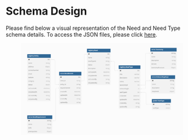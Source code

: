 # Schema Design

Please find below a visual representation of the Need and Need Type schema details. To access the JSON files, please click [here](https://github.com/Sunbird-Serve/sunbird-serve-need/tree/main/schemas).

<figure><img src="../../../.gitbook/assets/needschema.png" alt=""><figcaption></figcaption></figure>
